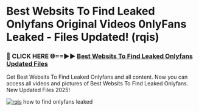 # Best Websits To Find Leaked Onlyfans Original Videos 0nlyFans Leaked - Files Updated! (rqis)

<h3>🔴 CLICK HERE 🌐==►► <a href="https://tinyurl.com/3hn5wdd3" rel="nofollow">Best Websits To Find Leaked Onlyfans Updated Files</a></h3>

Get Best Websits To Find Leaked Onlyfans and all content. Now you can access all videos and pictures of Best Websits To Find Leaked Onlyfans. New Updated Files 2025!

[![rqis](https://i.imgur.com/4HnBqBT.gif)](https://tinyurl.com/3hn5wdd3)
how to find onlyfans leaked